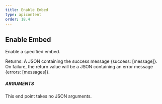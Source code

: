 ```yaml
---
title: Enable Embed
type: apicontent
order: 18.4
---
```


## Enable Embed
Enable a specified embed.

Returns: A JSON containing the success message {success: [message]}. On failure, the return value will be a JSON containing an error message {errors: [messages]}.

##### ARGUMENTS

This end point takes no JSON arguments.
